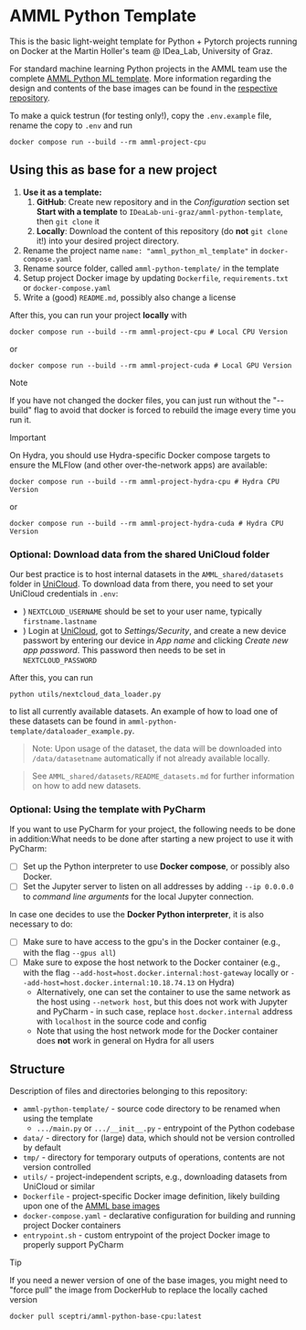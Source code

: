 # AMML Python Template

This is the basic light-weight template for Python + Pytorch projects running on Docker at the Martin Holler's team @ IDea_Lab, University of Graz.

For standard machine learning Python projects in the AMML team use the complete [AMML Python ML template](https://github.com/IDeaLab-uni-graz/amml-python-ml-template). More information regarding the design and contents of the base images can be found in the [respective repository](https://github.com/IDeaLab-uni-graz/AMML-Python-Base).

To make a quick testrun (for testing only!), copy the `.env.example` file, rename the copy to `.env` and run

```
docker compose run --build --rm amml-project-cpu
```

## Using this as base for a new project

1) **Use it as a template:**
   1) **GitHub**: Create new repository and in the _Configuration_ section set **Start with a template** to `IDeaLab-uni-graz/amml-python-template`, then `git clone` it
   2) **Locally**: Download the content of this repository (do **not** `git clone` it!) into your desired project directory.
2) Rename the project name `name: "amml_python_ml_template"` in `docker-compose.yaml`
3) Rename source folder, called `amml-python-template/` in the template
4) Setup project Docker image by updating `Dockerfile`, `requirements.txt` or `docker-compose.yaml`
5) Write a (good) `README.md`, possibly also change a license

After this, you can run your project **locally** with 

```shell
docker compose run --build --rm amml-project-cpu # Local CPU Version
```

or 

```shell
docker compose run --build --rm amml-project-cuda # Local GPU Version
```

> [!NOTE]
> If you have not changed the docker files, you can just run without the "--build" flag to avoid that docker is forced to rebuild the image every time you run it.

> [!IMPORTANT]
> On Hydra, you should use Hydra-specific Docker compose targets to ensure the MLFlow (and other over-the-network apps) are available:
> 
> ```shell
> docker compose run --build --rm amml-project-hydra-cpu # Hydra CPU Version
> ```
> 
> or
> 
> ```shell
> docker compose run --build --rm amml-project-hydra-cuda # Hydra CPU Version
> ```

### Optional: Download data from the shared UniCloud folder

Our best practice is to host internal datasets in the `AMML_shared/datasets` folder in [UniCloud](https://cloud.uni-graz.at). To download data from there, you need to set your UniCloud credentials in `.env`:

- ) `NEXTCLOUD_USERNAME` should be set to your user name, typically `firstname.lastname`
- ) Login at [UniCloud](https://cloud.uni-graz.at), got to *Settings/Security*, and create a new device passwort by entering our device in *App name* and clicking *Create new app password*. This password then needs to be set in `NEXTCLOUD_PASSWORD`

After this, you can run

```shell
python utils/nextcloud_data_loader.py
```

to list all currently available datasets. An example of how to load one of these datasets can be found in `amml-python-template/dataloader_example.py`.

> Note: Upon usage of the dataset, the data will be downloaded into `/data/datasetname` automatically if not already available locally.

> See `AMML_shared/datasets/README_datasets.md` for further information on how to add new datasets.

### Optional: Using the template with PyCharm

If you want to use PyCharm for your project, the following needs to be done in addition:What needs to be done after starting a new project to use it with PyCharm:

- [ ] Set up the Python interpreter to use **Docker compose**, or possibly also Docker.
- [ ] Set the Jupyter server to listen on all addresses by adding `--ip 0.0.0.0` to _command line arguments_ for the local Jupyter connection.

In case one decides to use the **Docker Python interpreter**, it is also necessary to do:

- [ ] Make sure to have access to the gpu's in the Docker container (e.g., with the flag `--gpus all`)
- [ ] Make sure to expose the host network to the Docker container (e.g., with the flag `--add-host=host.docker.internal:host-gateway` locally or `--add-host=host.docker.internal:10.18.74.13` on Hydra)
  - Alternatively, one can set the container to use the same network as the host using `--network host`, but this does not work with Jupyter and PyCharm - in such case, replace `host.docker.internal` address with `localhost` in the source code and config
  - Note that using the host network mode for the Docker container does **not** work in general on Hydra for all users

## Structure

Description of files and directories belonging to this repository:

- `amml-python-template/` - source code directory to be renamed when using the template
  - `.../main.py` or `.../__init__.py` - entrypoint of the Python codebase
- `data/` - directory for (large) data, which should not be version controlled by default
- `tmp/` - directory for temporary outputs of operations, contents are not version controlled
- `utils/` - project-independent scripts, e.g., downloading datasets from UniCloud or similar
- `Dockerfile` - project-specific Docker image definition, likely building upon one of the [AMML base images](https://github.com/IDeaLab-uni-graz/AMML-Python-Base)
- `docker-compose.yaml` - declarative configuration for building and running project Docker containers
- `entrypoint.sh` - custom entrypoint of the project Docker image to properly support PyCharm

> [!TIP]
> If you need a newer version of one of the base images, you might need to "force pull" the image from DockerHub to replace the locally cached version
> 
> ```shell
> docker pull sceptri/amml-python-base-cpu:latest
> ```

